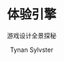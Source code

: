 ---
title: 体验引擎
subtitle: 游戏设计全景探秘
author: [Tynan Sylvster]
category: [策划]
cover: https://s3proxy.cdn-zlib.se//covers299/collections/userbooks/3f01f89fba2e592fadd0f5388e0b8aefc64092458707d046cdc91ac11c54f41d.jpg
status: todo
---